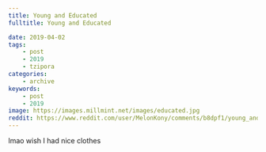 ```yaml
---
title: Young and Educated
fulltitle: Young and Educated

date: 2019-04-02
tags:
    - post
    - 2019
    - tzipora
categories:
    - archive
keywords:
    - post
    - 2019
image: https://images.millmint.net/images/educated.jpg
reddit: https://www.reddit.com/user/MelonKony/comments/b8dpf1/young_and_educated/
---
```


lmao wish I had nice clothes
